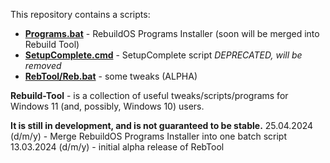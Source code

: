 This repository contains a scripts:

- [**Programs.bat**](https://github.com/RebTeam/Utilities/tree/main/programs.bat) - RebuildOS Programs Installer (soon will be merged into Rebuild Tool)
- [**SetupComplete.cmd**](https://github.com/RebTeam/Utilities/blob/main/SetupComplete.cmd) - SetupComplete script *DEPRECATED, will be removed*
- [**RebTool/Reb.bat**](https://github.com/RebTeam/Utilities/blob/main/RebTool/Reb.bat) - some tweaks (ALPHA)


**Rebuild-Tool** - is a collection of useful tweaks/scripts/programs for Windows 11 (and, possibly, Windows 10) users.  

**It is still in development, and is not guaranteed to be stable.**
25.04.2024 (d/m/y) - Merge RebuildOS Programs Installer into one batch script
13.03.2024 (d/m/y) - initial alpha release of RebTool